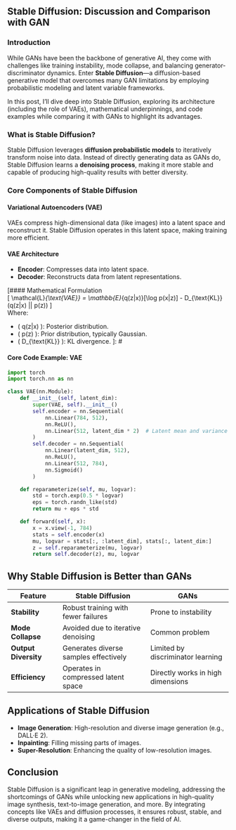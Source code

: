 ## Stable Diffusion: Discussion and Comparison with GAN 

### Introduction  
While GANs have been the backbone of generative AI, they come with challenges like training instability, mode collapse, and balancing generator-discriminator dynamics. Enter **Stable Diffusion**—a diffusion-based generative model that overcomes many GAN limitations by employing probabilistic modeling and latent variable frameworks.  

In this post, I’ll dive deep into Stable Diffusion, exploring its architecture (including the role of VAEs), mathematical underpinnings, and code examples while comparing it with GANs to highlight its advantages.



### What is Stable Diffusion?  

Stable Diffusion leverages **diffusion probabilistic models** to iteratively transform noise into data. Instead of directly generating data as GANs do, Stable Diffusion learns a **denoising process**, making it more stable and capable of producing high-quality results with better diversity.  

[### Block Diagram: Stable Diffusion Process  ]: #
[<img src="/assets/images/stable_diffusion_block_diagram.svg" alt="Stable Diffusion Process" style="width:100%; max-width:600px;" />]: #



### Core Components of Stable Diffusion  

#### Variational Autoencoders (VAE)  
VAEs compress high-dimensional data (like images) into a latent space and reconstruct it. Stable Diffusion operates in this latent space, making training more efficient.

#### VAE Architecture  
- **Encoder**: Compresses data into latent space.  
- **Decoder**: Reconstructs data from latent representations.

[#### Mathematical Formulation  
\[
\mathcal{L}_{\text{VAE}} = \mathbb{E}_{q(z|x)}[\log p(x|z)] - D_{\text{KL}}(q(z|x) || p(z))
\]  
Where:  
- \( q(z|x) \): Posterior distribution.  
- \( p(z) \): Prior distribution, typically Gaussian.  
- \( D_{\text{KL}} \): KL divergence.  ]: #

#### Core Code Example: VAE  
```python
import torch
import torch.nn as nn

class VAE(nn.Module):
    def __init__(self, latent_dim):
        super(VAE, self).__init__()
        self.encoder = nn.Sequential(
            nn.Linear(784, 512),
            nn.ReLU(),
            nn.Linear(512, latent_dim * 2)  # Latent mean and variance
        )
        self.decoder = nn.Sequential(
            nn.Linear(latent_dim, 512),
            nn.ReLU(),
            nn.Linear(512, 784),
            nn.Sigmoid()
        )

    def reparameterize(self, mu, logvar):
        std = torch.exp(0.5 * logvar)
        eps = torch.randn_like(std)
        return mu + eps * std

    def forward(self, x):
        x = x.view(-1, 784)
        stats = self.encoder(x)
        mu, logvar = stats[:, :latent_dim], stats[:, latent_dim:]
        z = self.reparameterize(mu, logvar)
        return self.decoder(z), mu, logvar
```
## Why Stable Diffusion is Better than GANs  

| **Feature**       | **Stable Diffusion**                  | **GANs**                           |
|--------------------|---------------------------------------|-------------------------------------|
| **Stability**      | Robust training with fewer failures  | Prone to instability                |
| **Mode Collapse**  | Avoided due to iterative denoising   | Common problem                      |
| **Output Diversity** | Generates diverse samples effectively | Limited by discriminator learning   |
| **Efficiency**     | Operates in compressed latent space  | Directly works in high dimensions   |

## Applications of Stable Diffusion  

- **Image Generation**: High-resolution and diverse image generation (e.g., DALL·E 2).  
- **Inpainting**: Filling missing parts of images.  
- **Super-Resolution**: Enhancing the quality of low-resolution images.  

## Conclusion  

Stable Diffusion is a significant leap in generative modeling, addressing the shortcomings of GANs while unlocking new applications in high-quality image synthesis, text-to-image generation, and more. By integrating concepts like VAEs and diffusion processes, it ensures robust, stable, and diverse outputs, making it a game-changer in the field of AI.

